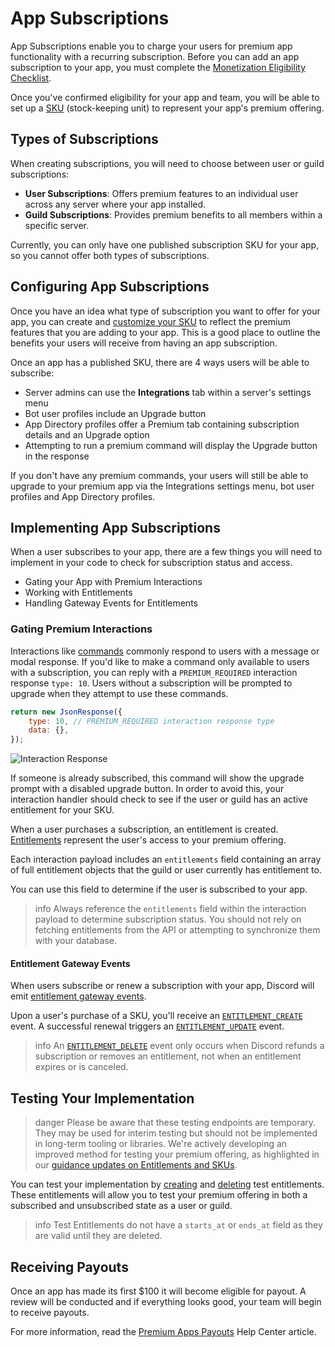 # App Subscriptions

App Subscriptions enable you to charge your users for premium app functionality with a recurring subscription. Before you can add an app subscription to your app, you must complete the [Monetization Eligibility Checklist](#DOCS_MONETIZATION_OVERVIEW/eligibility-checklist).

Once you've confirmed eligibility for your app and team, you will be able to set up a [SKU](#DOCS_MONETIZATION_SKUS) (stock-keeping unit) to represent your app's premium offering.

## Types of Subscriptions

When creating subscriptions, you will need to choose between user or guild subscriptions:

-   **User Subscriptions**: Offers premium features to an individual user across any server where your app installed.
-   **Guild Subscriptions**: Provides premium benefits to all members within a specific server.

Currently, you can only have one published subscription SKU for your app, so you cannot offer both types of subscriptions.

## Configuring App Subscriptions

Once you have an idea what type of subscription you want to offer for your app, you can create and [customize your SKU](#DOCS_MONETIZATION_SKUS/customizing-your-skus) to reflect the premium features that you are adding to your app. This is a good place to outline the benefits your users will receive from having an app subscription.

Once an app has a published SKU, there are 4 ways users will be able to subscribe:

-   Server admins can use the **Integrations** tab within a server's settings menu
-   Bot user profiles include an Upgrade button
-   App Directory profiles offer a Premium tab containing subscription details and an Upgrade option
-   Attempting to run a premium command will display the Upgrade button in the response

If you don't have any premium commands, your users will still be able to upgrade to your premium app via the Integrations settings menu, bot user profiles and App Directory profiles.

## Implementing App Subscriptions

When a user subscribes to your app, there are a few things you will need to implement in your code to check for subscription status and access.

-   Gating your App with Premium Interactions
-   Working with Entitlements
-   Handling Gateway Events for Entitlements

### Gating Premium Interactions

Interactions like [commands](#DOCS_INTERACTIONS_APPLICATION_COMMANDS) commonly respond to users with a message or modal response. If you'd like to make a command only available to users with a subscription, you can reply with a `PREMIUM_REQUIRED` interaction response `type: 10`. Users without a subscription will be prompted to upgrade when they attempt to use these commands.

```javascript
return new JsonResponse({
    type: 10, // PREMIUM_REQUIRED interaction response type
    data: {},
});
```

![Interaction Response](monetization-interaction-response.png)

If someone is already subscribed, this command will show the upgrade prompt with a disabled upgrade button. In order to avoid this, your interaction handler should check to see if the user or guild has an active entitlement for your SKU.

When a user purchases a subscription, an entitlement is created. [Entitlements](#DOCS_MONETIZATION_ENTITLEMENTS) represent the user's access to your premium offering.

Each interaction payload includes an `entitlements` field containing an array of full entitlement objects that the guild or user currently has entitlement to.

You can use this field to determine if the user is subscribed to your app.

> info
> Always reference the `entitlements` field within the interaction payload to determine subscription status. You should not rely on fetching entitlements from the API or attempting to synchronize them with your database.

#### Entitlement Gateway Events

When users subscribe or renew a subscription with your app, Discord will emit [entitlement gateway events](#DOCS_MONETIZATION_ENTITLEMENTS/gateway-events).

Upon a user's purchase of a SKU, you'll receive an [`ENTITLEMENT_CREATE`](#DOCS_MONETIZATION_ENTITLEMENTS/new-entitlement) event. A successful renewal triggers an [`ENTITLEMENT_UPDATE`](#DOCS_MONETIZATION_ENTITLEMENTS/updated-entitlement) event.

> info
> An [`ENTITLEMENT_DELETE`](#DOCS_MONETIZATION_ENTITLEMENTS/deleted-entitlement) event only occurs when Discord refunds a subscription or removes an entitlement, not when an entitlement expires or is canceled.

## Testing Your Implementation

> danger
> Please be aware that these testing endpoints are temporary. They may be used for interim testing but should not be implemented in long-term tooling or libraries. We're actively developing an improved method for testing your premium offering, as highlighted in our [guidance updates on Entitlements and SKUs](#DOCS_CHANGE_LOG/premium-app-subscriptions-updated-guidance-for-entitlements-skus).

You can test your implementation by [creating](#DOCS_MONETIZATION_ENTITLEMENTS/create-test-entitlement) and [deleting](#DOCS_MONETIZATION_ENTITLEMENTS/delete-test-entitlement) test entitlements. These entitlements will allow you to test your premium offering in both a subscribed and unsubscribed state as a user or guild. 

> info
> Test Entitlements do not have a `starts_at` or `ends_at` field as they are valid until they are deleted.

## Receiving Payouts

Once an app has made its first $100 it will become eligible for payout. A review will be conducted and if everything looks good, your team will begin to receive payouts.

For more information, read the [Premium Apps Payouts](https://support-dev.discord.com/hc/articles/17299902720919) Help Center article.